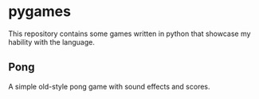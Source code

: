 # pygames
This repository contains some games written in python that showcase my hability with the language.

## Pong 

A simple old-style pong game with sound effects and scores.
